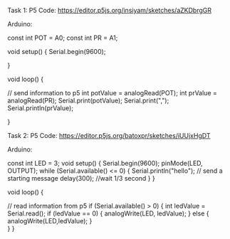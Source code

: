 Task 1:
P5 Code:
https://editor.p5js.org/insiyam/sketches/aZKDbrgGR

Arduino:

const int POT = A0;
const int PR = A1;

void setup() {
  Serial.begin(9600);

}

void loop() {

 // send information to p5
  int potValue = analogRead(POT);
  int prValue = analogRead(PR);
  Serial.print(potValue);
  Serial.print(",");
  Serial.println(prValue);

}


Task 2:
P5 Code:
https://editor.p5js.org/batoxpr/sketches/iUUjxHgDT

Arduino:

const int LED = 3;
void setup() {
  Serial.begin(9600);
  pinMode(LED, OUTPUT);
  while (Serial.available() <= 0) {
    Serial.println("hello"); // send a starting message
    delay(300); //wait 1/3 second
  }
}

void loop() {

  // read information from p5
  if (Serial.available() > 0) {
    int ledValue = Serial.read();
    if (ledValue == 0) {
      analogWrite(LED, ledValue);
    } else {
      analogWrite(LED,ledValue);
    }  
  }
  }
